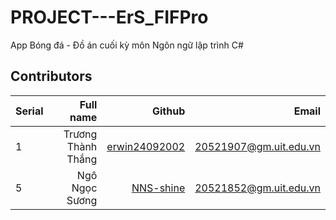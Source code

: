 # PROJECT---ErS_FIFPro
App Bóng đá - Đồ án cuối kỳ môn Ngôn ngữ lập trình C#

## Contributors
| Serial | Full name              | Github                                               | Email                   |
| ------ | ----------------------:|-----------------------------------------------------:|-------------------------:
| 1      | Trương Thành Thắng |[erwin24092002](https://github.com/erwin24092002)          |20521907@gm.uit.edu.vn   |
| 5      | Ngô Ngọc Sương |[NNS-shine](https://github.com/NNS-shine)          |20521852@gm.uit.edu.vn   |
